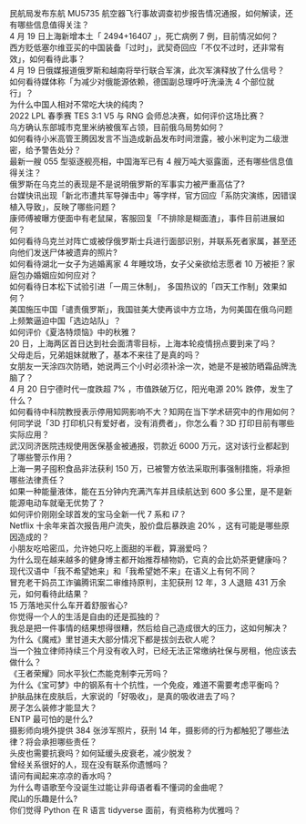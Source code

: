 民航局发布东航 MU5735 航空器飞行事故调查初步报告情况通报，如何解读，还有哪些信息值得关注？  
4 月 19 日上海新增本土「 2494+16407 」，死亡病例 7 例，目前情况如何？  
西方贬低塞尔维亚买的中国装备「过时」，武契奇回应「不仅不过时，还非常有效」，如何看待此事？  
4 月 19 日俄媒报道俄罗斯和越南将举行联合军演，此次军演释放了什么信号？  
如何看待媒体称「为减少对俄能源依赖，德国副总理呼吁洗澡洗 4 个部位就行」？  
为什么中国人相对不常吃大块的纯肉？  
2022 LPL 春季赛 TES 3:1 V5 与 RNG 会师总决赛，如何评价这场比赛？  
乌方确认东部城市克里米纳被俄军占领，目前俄乌局势如何？  
如何看待小米高管王腾因发言不当造成新品发布时间泄露，被小米判定为二级泄密，给予警告处分？  
最新一艘 055 型驱逐舰亮相，中国海军已有 4 艘万吨大驱露面，还有哪些信息值得关注？  
俄罗斯在乌克兰的表现是不是说明俄罗斯的军事实力被严重高估了?  
台媒快讯出现「新北市遭共军导弹击中」等字样，官方回应「系防灾演练，因错误植入导致」，反映了哪些问题？  
康师傅被曝方便面中有老鼠屎，客服回复「不排除是糊面渣」，事件目前进展如何？  
如何看待乌克兰对阵亡或被俘俄罗斯士兵进行面部识别，并联系死者家属，甚至还向他们发送尸体被遗弃的照片?  
如何看待湖北一女子为逃婚离家 4 年睡坟场，女子父亲欲给志愿者 10 万被拒？家庭包办婚姻应如何应对？  
如何看待日本松下试验引进「一周三休制」， 多国热议的「四天工作制」效果如何？  
美国施压中国「谴责俄罗斯」，我国驻美大使再谈中方立场，为何美国在俄乌问题上频繁逼迫中国「选边站队」？  
如何评价《夏洛特烦恼》中的秋雅？  
20 日，上海两区首日达到社会面清零目标，上海本轮疫情拐点要到来了吗？  
父母走后，兄弟姐妹就散了，基本不来往了是真的吗？  
女朋友一天涂四次防晒，她说两三个小时必须补涂一次，她是不是被防晒霜品牌洗脑了？  
4 月 20 日宁德时代一度跌超 7% ，市值跌破万亿，阳光电源 20% 跌停，发生了什么？  
如何看待中科院教授表示停用知网影响不大？知网在当下学术研究中的作用如何？  
何同学说「3D 打印机只有爱好者，没有消费者」，你怎么看？3D 打印目前有哪些实际应用？  
武汉同济医院违规使用医保基金被通报，罚款近 6000 万元，这对该行业都起到了哪些警示作用？  
上海一男子囤积食品非法获利 150 万，已被警方依法采取刑事强制措施，将承担哪些法律责任？  
如果一种能量液体，能在五分钟内充满汽车并且续航达到 600 多公里，是不是新能源电动车就毫无优势了？  
如何评价刚刚全球首发的宝马全新一代 7 系和 i7？  
Netflix 十余年来首次报告用户流失，股价盘后暴跌逾 20% ，这有可能是哪些原因造成的？  
小朋友吃哈密瓜，允许她只吃上面甜的半截，算溺爱吗？  
为什么现在越来越多的健身博主都开始推荐植物奶，它真的会比奶茶更健康吗？  
现代汉语中「我不希望她来」和「我希望她不来」在语义上有何不同？  
冒充老干妈员工诈骗腾讯案二审维持原判，主犯获刑 12 年，3 人退赔 431 万余元，如何看待此结果？  
15 万落地买什么车开着舒服省心?  
你觉得一个人的生活是自由的还是孤独的？  
我总是把一件事情的结果想得很糟，然后给自己造成很大的压力，这如何解决？  
为什么《魔戒》里甘道夫大部分情况下都是拔剑去砍人呢？  
当一个独立律师持续三个月没有收入时，已经无法正常缴纳社保与房租，他应该去做什么？  
《王者荣耀》同水平狄仁杰能克制李元芳吗？  
为什么《宝可梦》中的钢系有十个抗性，一个免疫，难道不需要考虑平衡吗？  
护肤品抹在皮肤后，大家说的「好吸收」，是真的吸收进去了吗？  
房子怎么装修才能显大？  
ENTP 最可怕的是什么?  
摄影师向境外提供 384 张涉军照片，获刑 14 年，摄影师的行为都触犯了哪些法律？将会承担哪些责任？  
头皮也需要抗衰吗？如何延缓头皮衰老，减少脱发？  
曾经关系很好的人，现在没有联系你遗憾吗？  
请问有闻起来凉凉的香水吗？  
为什么粤语歌至今没诞生过能让非母语者看不懂词的金曲呢？  
爬山的乐趣是什么?  
你们觉得 Python 在 R 语言 tidyverse 面前，有资格称为优雅吗？  
